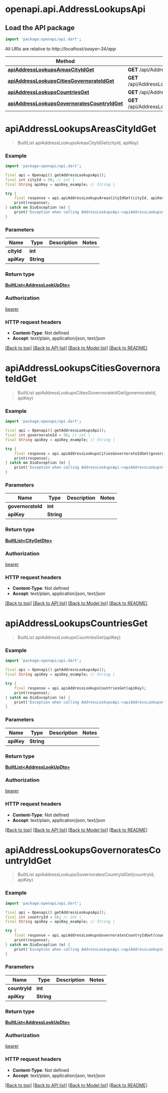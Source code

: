 # openapi.api.AddressLookupsApi

## Load the API package
```dart
import 'package:openapi/api.dart';
```

All URIs are relative to *http://localhost/saayer-34/app*

Method | HTTP request | Description
------------- | ------------- | -------------
[**apiAddressLookupsAreasCityIdGet**](AddressLookupsApi.md#apiaddresslookupsareascityidget) | **GET** /api/AddressLookups/Areas/{cityId} | 
[**apiAddressLookupsCitiesGovernorateIdGet**](AddressLookupsApi.md#apiaddresslookupscitiesgovernorateidget) | **GET** /api/AddressLookups/Cities/{governorateId} | 
[**apiAddressLookupsCountriesGet**](AddressLookupsApi.md#apiaddresslookupscountriesget) | **GET** /api/AddressLookups/Countries | 
[**apiAddressLookupsGovernoratesCountryIdGet**](AddressLookupsApi.md#apiaddresslookupsgovernoratescountryidget) | **GET** /api/AddressLookups/Governorates/{countryId} | 


# **apiAddressLookupsAreasCityIdGet**
> BuiltList<AddressLookUpDto> apiAddressLookupsAreasCityIdGet(cityId, apiKey)



### Example
```dart
import 'package:openapi/api.dart';

final api = Openapi().getAddressLookupsApi();
final int cityId = 56; // int | 
final String apiKey = apiKey_example; // String | 

try {
    final response = api.apiAddressLookupsAreasCityIdGet(cityId, apiKey);
    print(response);
} catch on DioException (e) {
    print('Exception when calling AddressLookupsApi->apiAddressLookupsAreasCityIdGet: $e\n');
}
```

### Parameters

Name | Type | Description  | Notes
------------- | ------------- | ------------- | -------------
 **cityId** | **int**|  | 
 **apiKey** | **String**|  | 

### Return type

[**BuiltList&lt;AddressLookUpDto&gt;**](AddressLookUpDto.md)

### Authorization

[bearer](../README.md#bearer)

### HTTP request headers

 - **Content-Type**: Not defined
 - **Accept**: text/plain, application/json, text/json

[[Back to top]](#) [[Back to API list]](../README.md#documentation-for-api-endpoints) [[Back to Model list]](../README.md#documentation-for-models) [[Back to README]](../README.md)

# **apiAddressLookupsCitiesGovernorateIdGet**
> BuiltList<CityGetDto> apiAddressLookupsCitiesGovernorateIdGet(governorateId, apiKey)



### Example
```dart
import 'package:openapi/api.dart';

final api = Openapi().getAddressLookupsApi();
final int governorateId = 56; // int | 
final String apiKey = apiKey_example; // String | 

try {
    final response = api.apiAddressLookupsCitiesGovernorateIdGet(governorateId, apiKey);
    print(response);
} catch on DioException (e) {
    print('Exception when calling AddressLookupsApi->apiAddressLookupsCitiesGovernorateIdGet: $e\n');
}
```

### Parameters

Name | Type | Description  | Notes
------------- | ------------- | ------------- | -------------
 **governorateId** | **int**|  | 
 **apiKey** | **String**|  | 

### Return type

[**BuiltList&lt;CityGetDto&gt;**](CityGetDto.md)

### Authorization

[bearer](../README.md#bearer)

### HTTP request headers

 - **Content-Type**: Not defined
 - **Accept**: text/plain, application/json, text/json

[[Back to top]](#) [[Back to API list]](../README.md#documentation-for-api-endpoints) [[Back to Model list]](../README.md#documentation-for-models) [[Back to README]](../README.md)

# **apiAddressLookupsCountriesGet**
> BuiltList<AddressLookUpDto> apiAddressLookupsCountriesGet(apiKey)



### Example
```dart
import 'package:openapi/api.dart';

final api = Openapi().getAddressLookupsApi();
final String apiKey = apiKey_example; // String | 

try {
    final response = api.apiAddressLookupsCountriesGet(apiKey);
    print(response);
} catch on DioException (e) {
    print('Exception when calling AddressLookupsApi->apiAddressLookupsCountriesGet: $e\n');
}
```

### Parameters

Name | Type | Description  | Notes
------------- | ------------- | ------------- | -------------
 **apiKey** | **String**|  | 

### Return type

[**BuiltList&lt;AddressLookUpDto&gt;**](AddressLookUpDto.md)

### Authorization

[bearer](../README.md#bearer)

### HTTP request headers

 - **Content-Type**: Not defined
 - **Accept**: text/plain, application/json, text/json

[[Back to top]](#) [[Back to API list]](../README.md#documentation-for-api-endpoints) [[Back to Model list]](../README.md#documentation-for-models) [[Back to README]](../README.md)

# **apiAddressLookupsGovernoratesCountryIdGet**
> BuiltList<AddressLookUpDto> apiAddressLookupsGovernoratesCountryIdGet(countryId, apiKey)



### Example
```dart
import 'package:openapi/api.dart';

final api = Openapi().getAddressLookupsApi();
final int countryId = 56; // int | 
final String apiKey = apiKey_example; // String | 

try {
    final response = api.apiAddressLookupsGovernoratesCountryIdGet(countryId, apiKey);
    print(response);
} catch on DioException (e) {
    print('Exception when calling AddressLookupsApi->apiAddressLookupsGovernoratesCountryIdGet: $e\n');
}
```

### Parameters

Name | Type | Description  | Notes
------------- | ------------- | ------------- | -------------
 **countryId** | **int**|  | 
 **apiKey** | **String**|  | 

### Return type

[**BuiltList&lt;AddressLookUpDto&gt;**](AddressLookUpDto.md)

### Authorization

[bearer](../README.md#bearer)

### HTTP request headers

 - **Content-Type**: Not defined
 - **Accept**: text/plain, application/json, text/json

[[Back to top]](#) [[Back to API list]](../README.md#documentation-for-api-endpoints) [[Back to Model list]](../README.md#documentation-for-models) [[Back to README]](../README.md)

